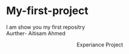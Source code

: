 # My-first-project
 I am show you my first repositry
 <br>
 Aurther- Aitisam Ahmed
 <header>
  Experiance Project
 </header>
